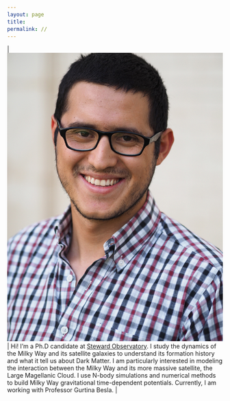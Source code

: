 ```yaml
---
layout: page
title: 
permalink: //
---
```



| <img class="profile-picture" src="./ng.jpg" width="1200"> |   Hi! I’m a Ph.D candidate at [Steward Observatory](https://www.as.arizona.edu/). I study the dynamics of the Milky Way and its satellite galaxies to  understand its formation history and what it tell us about Dark Matter. I am particularly interested in modeling the interaction between the Milky Way and its more massive satellite, the Large Magellanic Cloud. I use N-body simulations and numerical methods to build Milky Way gravitational time-dependent potentials. Currently, I am working with Professor Gurtina Besla. |

